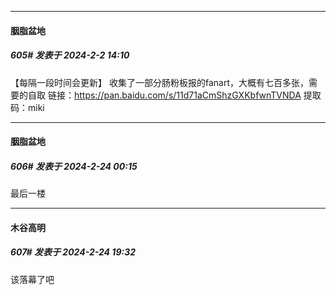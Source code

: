 
*****

####  胭脂盆地  
##### 605#       发表于 2024-2-2 14:10

【每隔一段时间会更新】
收集了一部分肠粉板报的fanart，大概有七百多张，需要的自取
链接：https://pan.baidu.com/s/11d71aCmShzGXKbfwnTVNDA 
提取码：miki

*****

####  胭脂盆地  
##### 606#       发表于 2024-2-24 00:15

最后一楼


*****

####  木谷高明  
##### 607#       发表于 2024-2-24 19:32

该落幕了吧

